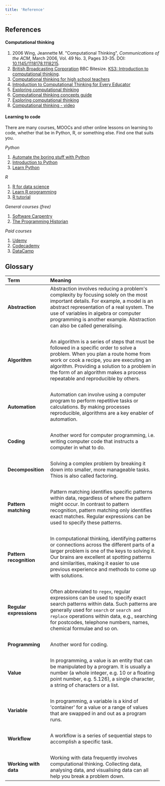 ```yaml
---
title: 'Reference'
---
```


## References

#### Computational thinking

1. 2006 Wing, Jeannette M. "Computational Thinking", *Communications of the ACM*, March 2006, Vol. 49 No. 3, Pages 33-35. DOI: [10.1145/1118178.1118215](https://dx.doi.org/10.1145/1118178.1118215).
2. [British Broadcasting Corporation](https://www.bbc.com/) BBC Bitesize. [KS3: Introduction to computational thinking](https://www.bbc.com/bitesize/guides/zp92mp3/revision/1).
3. [Computational thinking for high school teachers](https://ctpdonline.org/)
4. [Introduction to Computational Thinking for Every Educator](https://www.iste.org/professional-development/iste-u/computational-thinking)
5. [Exploring computational thinking](https://learn.iste.org/d2l/lor/search/search_results.d2l?ou=6606&lrepos=1006)
6. [Computational thinking concepts guide](https://docs.google.com/document/d/1Hyb2WKJrjT7TeZ2ATq6gsBhkQjSZwTH-xfpVMFEn2F8/edit)
7. [Exploring computational thinking](https://edu.google.com/resources/programs/exploring-computational-thinking/)
8. [Computational thinking - video](https://www.youtube.com/watch?v=dHWmnayy8MY)

#### Learning to code

There are many courses, MOOCs and other online lessons on learning to code, whether that be in Python, R, or something else. Find one that suits you.

*Python*

1. [Automate the boring stuff with Python](https://automatetheboringstuff.com/)
2. [Introduction to Python](https://docs.google.com/document/d/1T_hp4D2p99mn9xLDwVfhK_OfGQuGaNtWY0eu1kqulEA/edit)
3. [Learn Python](https://www.w3schools.com/python/)

*R*

1. [R for data science](https://r4ds.had.co.nz/introduction.html)
2. [Learn R programming](https://learn-r.org/)
3. [R tutorial](https://www.w3schools.com/r/default.asp)


*General courses (free)*

1. [Software Carpentry](https://software-carpentry.org/)
2. [The Programming Historian](https://programminghistorian.org/)

*Paid courses*

1. [Udemy](https://www.udemy.com/)
2. [Codecademy](https://www.codecademy.com/)
3. [DataCamp](https://www.datacamp.com/)

## Glossary

| **Term** | **Meaning** |
| :--- | :--- |
| **Abstraction** | Abstraction involves reducing a problem's complexity by focusing solely on the most important details. For example, a model is an abstract representation of a real system. The use of variables in algebra or computer programming is another example. Abstraction can also be called generalising. |
| &nbsp; | &nbsp; |
| **Algorithm** | An algorithm is a series of steps that must be followed in a specific order to solve a problem. When you plan a route home from work or cook a recipe, you are executing an algorithm. Providing a solution to a problem in the form of an algorithm makes a process repeatable and reproducible by others. |
| &nbsp; | &nbsp; |
| **Automation** |  Automation can involve using a computer program to perform repetitive tasks or calculations. By making processes reproducible, algorithms are a key enabler of automation. |
| &nbsp; | &nbsp; |
| **Coding** | Another word for computer programming, i.e. writing computer code that instructs a computer in what to do. |
| &nbsp; | &nbsp; |
| **Decomposition** | Solving a complex problem by breaking it down into smaller, more manageable tasks. Thios is also called factoring. |
| &nbsp; | &nbsp; |
| **Pattern matching** | Pattern matching identifies specific patterns within data, regardless of where the pattern might occur. In contrast to pattern recognition, pattern matching only identifies exact matches. Regular expressions can be used to specify these patterns. |
| &nbsp; | &nbsp; |
| **Pattern recognition** | In computational thinking, identifying patterns or connections across the different parts of a larger problem is one of the keys to solving it. Our brains are excellent at spotting patterns and similarities, making it easier to use previous experience and methods to come up with solutions.  |
| &nbsp; | &nbsp; |
| **Regular expressions** | Often abbreviated to `regex`, regular expressions can be used to specify exact search patterns within data. Such patterns are generally used for `search` or `search and replace` operations within data, e.g., searching for postcodes, telephone numbers, names, chemical formulae and so on. |
| &nbsp; | &nbsp; |
| **Programming** | Another word for coding. |
| &nbsp; | &nbsp; |
| **Value** | In programming, a value is an entity that can be manipulated by a program. It is usually a number (a whole integer, e.g. 10 or a floating point number, e.g. 5.126), a single character, a string of characters or a list.  |
| &nbsp; | &nbsp; |
| **Variable** | In programming, a variable is a kind of 'container' for a value or a range of values that are swapped in and out as a program runs. |
| &nbsp; | &nbsp; |
| **Workflow** | A workflow is a series of sequential steps to accomplish a specific task. |
| &nbsp; | &nbsp; |
| **Working with data** | Working with data frequently involves computational thinking. Collecting data, analysing data, and visualising data can all help you break a problem down. |
